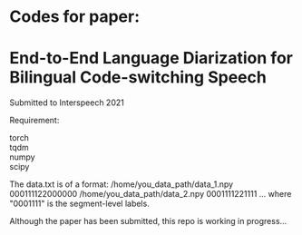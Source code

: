  # Codes for paper:   
 # End-to-End Language Diarization for Bilingual Code-switching Speech  
 Submitted to Interspeech 2021
  
  Requirement:
    
  torch  
  tqdm  
  numpy  
  scipy
  
  The data.txt is of a format:
  /home/you_data_path/data_1.npy 000111122000000
  /home/you_data_path/data_2.npy 0001111221111
  ...
  where "0001111" is the segment-level labels.
  
  
  Although the paper has been submitted, this repo is working in progress...
